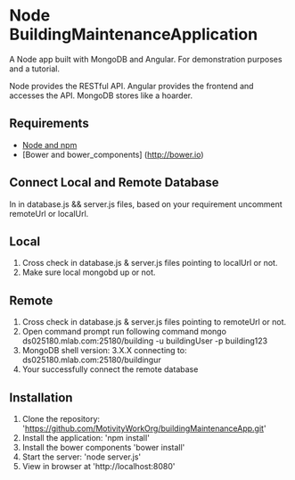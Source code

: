 # Node BuildingMaintenanceApplication

A Node app built with MongoDB and Angular. For demonstration purposes and a tutorial.

Node provides the RESTful API. Angular provides the frontend and accesses the API. MongoDB stores like a hoarder.

## Requirements

- [Node and npm](http://nodejs.org)
- [Bower and bower_components] (http://bower.io)

## Connect Local and Remote Database
   In in database.js && server.js files, based on your requirement uncomment remoteUrl or localUrl.

## Local
1. Cross check in database.js & server.js files pointing to localUrl or not.
2. Make sure local mongobd up or not.

## Remote
1. Cross check in database.js & server.js files pointing to remoteUrl or not.
2. Open command prompt run following command
   mongo ds025180.mlab.com:25180/building -u buildingUser -p building123
3. MongoDB shell version: 3.X.X
   connecting to: ds025180.mlab.com:25180/buildingur
4. Your successfully connect the remote database

## Installation

1. Clone the repository: 'https://github.com/MotivityWorkOrg/buildingMaintenanceApp.git'
2. Install the application: 'npm install'
3. Install the bower components 'bower install'
3. Start the server: 'node server.js'
4. View in browser at 'http://localhost:8080'
